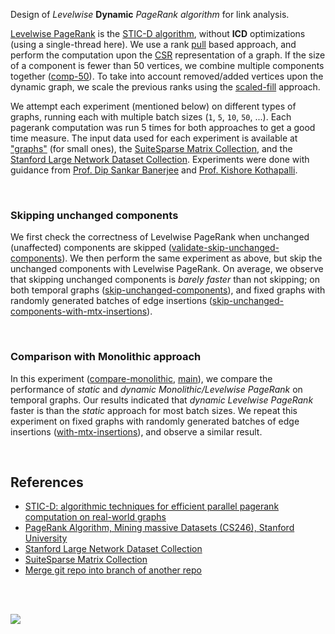 Design of *Levelwise* **Dynamic** *PageRank algorithm* for link analysis.

[Levelwise PageRank] is the [STIC-D algorithm], without **ICD** optimizations
(using a single-thread here). We use a rank [pull] based approach, and perform
the computation upon the [CSR] representation of a graph. If the size of a
component is fewer than 50 vertices, we combine multiple components together
([comp-50]). To take into account removed/added vertices upon the dynamic graph,
we scale the previous ranks using the [scaled-fill] approach.

We attempt each experiment (mentioned below) on different types of graphs,
running each with multiple batch sizes (`1`, `5`, `10`, `50`, ...). Each
pagerank computation was run 5 times for both approaches to get a good time
measure. The input data used for each experiment is available at ["graphs"] (for
small ones), the [SuiteSparse Matrix Collection], and the [Stanford Large
Network Dataset Collection]. Experiments were done with guidance from [Prof. Dip
Sankar Banerjee] and [Prof. Kishore Kothapalli].

<br>


### Skipping unchanged components

We first check the correctness of Levelwise PageRank when unchanged (unaffected)
components are skipped ([validate-skip-unchanged-components]). We then perform
the same experiment as above, but skip the unchanged components with Levelwise
PageRank. On average, we observe that skipping unchanged components is *barely*
*faster* than not skipping; on both temporal graphs ([skip-unchanged-components]),
and fixed graphs with randomly generated batches of edge insertions
([skip-unchanged-components-with-mtx-insertions]).

[validate-skip-unchanged-components]: https://github.com/puzzlef/pagerank-levelwise-dynamic/tree/validate-skip-unchanged-components
[skip-unchanged-components]: https://github.com/puzzlef/pagerank-levelwise-dynamic/tree/skip-unchanged-components
[skip-unchanged-components-with-mtx-insertions]: https://github.com/puzzlef/pagerank-levelwise-dynamic/tree/skip-unchanged-components-with-mtx-insertions

<br>


### Comparison with Monolithic approach

In this experiment ([compare-monolithic], [main]), we compare the performance of
*static* and *dynamic Monolithic/Levelwise PageRank* on temporal graphs. Our
results indicated that *dynamic Levelwise PageRank* faster is than the *static*
approach for most batch sizes. We repeat this experiment on fixed graphs with
randomly generated batches of edge insertions ([with-mtx-insertions]), and
observe a similar result.

[compare-monolithic]: https://github.com/puzzlef/pagerank-levelwise-dynamic/tree/compare-monolithic
[with-mtx-insertions]: https://github.com/puzzlef/pagerank-levelwise-dynamic/tree/with-mtx-insertions
[main]: https://github.com/puzzlef/pagerank-levelwise-dynamic

<br>


## References

- [STIC-D: algorithmic techniques for efficient parallel pagerank computation on real-world graphs][STIC-D algorithm]
- [PageRank Algorithm, Mining massive Datasets (CS246), Stanford University](https://www.youtube.com/watch?v=ke9g8hB0MEo)
- [Stanford Large Network Dataset Collection]
- [SuiteSparse Matrix Collection]
- [Merge git repo into branch of another repo](https://stackoverflow.com/a/21353836/1413259)

<br>
<br>


[![](https://img.youtube.com/vi/xEfsE8H6sok/maxresdefault.jpg)](https://www.youtube.com/watch?v=xEfsE8H6sok)


[Prof. Dip Sankar Banerjee]: https://sites.google.com/site/dipsankarban/
[Prof. Kishore Kothapalli]: https://faculty.iiit.ac.in/~kkishore/
[Levelwise PageRank]: https://ieeexplore.ieee.org/abstract/document/9835216/
[STIC-D algorithm]: https://dl.acm.org/doi/abs/10.1145/2833312.2833322
[Stanford Large Network Dataset Collection]: http://snap.stanford.edu/data/index.html
[SuiteSparse Matrix Collection]: https://sparse.tamu.edu/
["graphs"]: https://github.com/puzzlef/graphs
[levelwise]: https://github.com/puzzlef/pagerank-levelwise
[levelwise algorithm]: https://github.com/puzzlef/pagerank-levelwise
[standard algorithm]: https://github.com/puzzlef/pagerank-levelwise
[pull]: https://github.com/puzzlef/pagerank
[CSR]: https://github.com/puzzlef/pagerank
[comp-50]: https://github.com/puzzlef/pagerank-levelwise
[scaled-fill]: https://github.com/puzzlef/pagerank-dynamic
[charts]: https://photos.app.goo.gl/1XqKzvtL73xN8Tro6
[sheets]: https://docs.google.com/spreadsheets/d/1azuAqSPU2RP8Z8wVxNSbW5AJuq1jQmZVo9fA90rf-_s/edit?usp=sharing
